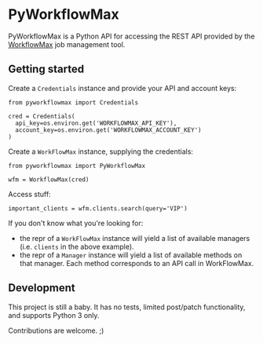 # PyWorkflowMax

PyWorkflowMax is a Python API for accessing the REST API provided by the [WorkflowMax](https://www.workflowmax.com/api/)
job management tool.

## Getting started

Create a `Credentials` instance and provide your API and account keys:
```
from pyworkflowmax import Credentials

cred = Credentials(
  api_key=os.environ.get('WORKFLOWMAX_API_KEY'),
  account_key=os.environ.get('WORKFLOWMAX_ACCOUNT_KEY')
)
```

Create a `WorkFlowMax` instance, supplying the credentials:
```
from pyworkflowmax import PyWorkflowMax

wfm = WorkflowMax(cred)
```

Access stuff:
```
important_clients = wfm.clients.search(query='VIP')
```

If you don't know what you're looking for:

- the repr of a `WorkFlowMax` instance will yield a list of available managers (i.e. `clients` in the above example).
- the repr of a `Manager` instance will yield a list of available methods on that manager. Each method corresponds to an API call in WorkFlowMax.


## Development
 
This project is still a baby. It has no tests, limited post/patch functionality, and supports Python 3 only.

Contributions are welcome. ;)

